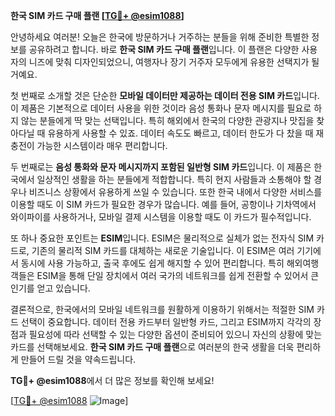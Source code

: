 **한국 SIM 카드 구매 플랜 [[TG💪+ @esim1088](https://t.me/s/esim1088)]**

안녕하세요 여러분! 오늘은 한국에 방문하거나 거주하는 분들을 위해 준비한 특별한 정보를 공유하려고 합니다. 바로 **한국 SIM 카드 구매 플랜**입니다. 이 플랜은 다양한 사용자의 니즈에 맞춰 디자인되었으니, 여행자나 장기 거주자 모두에게 유용한 선택지가 될 거예요.

첫 번째로 소개할 것은 단순한 **모바일 데이터만 제공하는 데이터 전용 SIM 카드**입니다. 이 제품은 기본적으로 데이터 사용을 위한 것이라 음성 통화나 문자 메시지를 필요로 하지 않는 분들에게 딱 맞는 선택입니다. 특히 해외에서 한국의 다양한 관광지나 맛집을 찾아다닐 때 유용하게 사용할 수 있죠. 데이터 속도도 빠르고, 데이터 한도가 다 찼을 때 재충전이 가능한 시스템이라 매우 편리합니다.

두 번째로는 **음성 통화와 문자 메시지까지 포함된 일반형 SIM 카드**입니다. 이 제품은 한국에서 일상적인 생활을 하는 분들에게 적합합니다. 특히 현지 사람들과 소통해야 할 경우나 비즈니스 상황에서 유용하게 쓰일 수 있습니다. 또한 한국 내에서 다양한 서비스를 이용할 때도 이 SIM 카드가 필요한 경우가 많습니다. 예를 들어, 공항이나 기차역에서 와이파이를 사용하거나, 모바일 결제 시스템을 이용할 때도 이 카드가 필수적입니다.

또 하나 중요한 포인트는 **ESIM**입니다. ESIM은 물리적으로 실체가 없는 전자식 SIM 카드로, 기존의 물리적 SIM 카드를 대체하는 새로운 기술입니다. 이 ESIM은 여러 기기에서 동시에 사용 가능하고, 출국 후에도 쉽게 해지할 수 있어 편리합니다. 특히 해외여행객들은 ESIM을 통해 단일 장치에서 여러 국가의 네트워크를 쉽게 전환할 수 있어서 큰 인기를 얻고 있습니다.

결론적으로, 한국에서의 모바일 네트워크를 원활하게 이용하기 위해서는 적절한 SIM 카드 선택이 중요합니다. 데이터 전용 카드부터 일반형 카드, 그리고 ESIM까지 각각의 장점과 필요성에 따라 선택할 수 있는 다양한 옵션이 준비되어 있으니 자신의 상황에 맞는 카드를 선택해보세요. **한국 SIM 카드 구매 플랜**으로 여러분의 한국 생활을 더욱 편리하게 만들어 드릴 것을 약속드립니다.

**TG💪+ @esim1088**에서 더 많은 정보를 확인해 보세요! 

[[TG💪+ @esim1088](https://t.me/s/esim1088) ![Image](https://i.postimg.cc/Y0z9fWf4/image.png)]